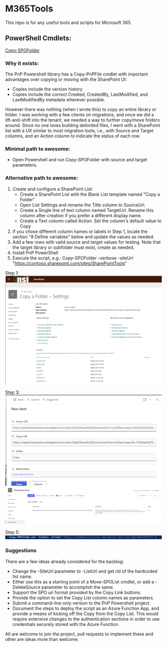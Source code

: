 # M365Tools
This repo is for any useful tools and scripts for Microsoft 365. 

## PowerShell Cmdlets: 
[Copy-SPOFolder](https://github.com/erobillard/M365Tools/blob/main/docs/Copy-SPOFolder.md)

### Why it exists: 
The PnP Powershell library has a Copy-PnPFile cmdlet with important advantages over copying or moving with the SharePoint UI: 
   - Copies include the version history
   - Copies include the correct Created, CreatedBy, LastModified, and LastModifiedBy metadata wherever possible.

However there was nothing (when I wrote this) to copy an entire library or folder. I was working with a few clients on migrations, and once we did a lift-and-shift into the tenant, we needed a way to further copy/move folders around. Since no one loves building delimited files, I went with a SharePoint list with a UX similar to most migration tools, i.e., with Source and Target columns, and an Action column to indicate the status of each row. 

### Minimal path to awesome: 
   - Open Powershell and run Copy-SPOFolder with source and target parameters. 

### Alternative path to awesome:
1. Create and configure a SharePoint List: 
   - Create a SharePoint List with the Blank List template named "Copy a Folder" 
   - Open List Settings and rename the Title column to SourceUrl.
   - Create a Single line of text column named TargetUrl. Rename this column after creation if you prefer a different display name. 
   - Create a Text column called Action. Set the column's default value to Copy
2. If you chose different column names or labels in Step 1, locate the section "# Define variables" below and update the values as needed.
3. Add a few rows with valid source and target values for testing. Note that the target library or subfolder must exist, create as needed.
4. Install PnP PowerShell
5. Execute the script, e.g.:  Copy-SPOFolder -verbose -siteUrl "https://contoso.sharepoint.com/sites/SharePointTools" 

Step 1:
![Screenshot of the List Settings page.](./docs/Guide-List-Settings-Copy-a-Folder.png)

Step 3: 
![Adding a new entry to the Copy a Folder list.](./docs/Guide-Copy-Tool-New-Item.png)
![Viewing the Copy a Folder list with one row ready to go.](./docs/Guide-List-Copy-a-Folder-Ready-to-go.png)

Step 5:
![Command line example.](https://github.com/erobillard/M365Tools/blob/main/docs/Guide-PSCommandLine-Execute.png)

### Suggestions
There are a few ideas already considered for the backlog: 
   - Change the -SiteUrl parameter to -ListUrl and get rid of the hardcoded list name.
   - Either use this as a starting point of a Move-SPOList cmdlet, or add a -DeleteSource parameter to accomplish the same.
   - Support the SPO uri format provided by the Copy Link buttons.
   - Provide the option to set the Copy List column names as parameters.
   - Submit a command-line only version to the PnP Powershell project.
   - Document the steps to deploy the script as an Azure Function App, and provide a means of kicking off the Copy from the Copy List. This would require extensive changes to the authentication sections in order to use credentials securely stored with the Azure Function.

All are welcome to join the project, pull requests to implement these and other are ideas more than welcome.
